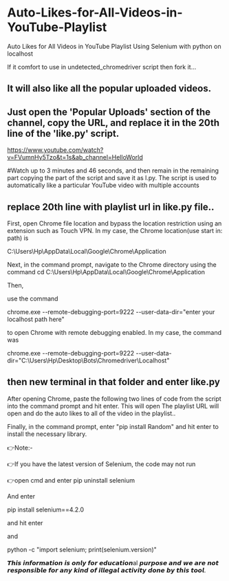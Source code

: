 # Auto-Likes-for-All-Videos-in-YouTube-Playlist
Auto Likes for All Videos in YouTube Playlist Using Selenium with python on localhost

If it comfort to use in undetected_chromedriver script then fork it...

## It will also like all the popular uploaded videos.

## Just open the 'Popular Uploads' section of the channel, copy the URL, and replace it in the 20th line of the 'like.py' script.

https://www.youtube.com/watch?v=FVumnHy5Tzo&t=1s&ab_channel=HelloWorld

#Watch up to 3 minutes and 46 seconds, and then remain in the remaining part copying the part of the script and save it as l.py. The script is used to automatically like a particular YouTube video with multiple accounts

## replace 20th line with playlist url in like.py file..

First, open Chrome file location and bypass the location restriction using an extension such as Touch VPN. In my case, the Chrome location(use start in: path) is

C:\Users\Hp\AppData\Local\Google\Chrome\Application

Next, in the command prompt, navigate to the Chrome directory using the command cd C:\Users\Hp\AppData\Local\Google\Chrome\Application

Then,

use the command

chrome.exe --remote-debugging-port=9222 --user-data-dir="enter your localhost path here"

to open Chrome with remote debugging enabled. In my case, the command was

chrome.exe --remote-debugging-port=9222 --user-data-dir="C:\Users\Hp\Desktop\Bots\Chromedriver\Localhost"

## then new terminal in that folder and enter like.py

After opening Chrome, paste the following two lines of code from the script into the command prompt and hit enter. This will open
The playlist URL will open and do the auto likes to all of the video in the playlist..

Finally, in the command prompt, enter "pip install Random" and hit enter to install the necessary library.

👉Note:-

👉If you have the latest version of Selenium, the code may not run

👉open cmd and enter pip uninstall selenium

And enter

pip install selenium==4.2.0

and hit enter

and

python -c "import selenium; print(selenium.version)"

𝙏𝙝𝙞𝙨 𝙞𝙣𝙛𝙤𝙧𝙢𝙖𝙩𝙞𝙤𝙣 𝙞𝙨 𝙤𝙣𝙡𝙮 𝙛𝙤𝙧 𝙚𝙙𝙪𝙘𝙖𝙩𝙞𝙤𝙣al 𝙥𝙪𝙧𝙥𝙤𝙨𝙚 𝙖𝙣𝙙 𝙬𝙚 𝙖𝙧𝙚 𝙣𝙤𝙩 𝙧𝙚𝙨𝙥𝙤𝙣𝙨𝙞𝙗𝙡𝙚 𝙛𝙤𝙧 𝙖𝙣𝙮 𝙠𝙞𝙣𝙙 𝙤𝙛 𝙞𝙡𝙡𝙚𝙜𝙖𝙡 𝙖𝙘𝙩𝙞𝙫𝙞𝙩𝙮 𝙙𝙤𝙣𝙚 𝙗𝙮 𝙩𝙝𝙞𝙨 𝙩𝙤𝙤𝙡.
